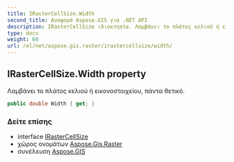 ```yaml
---
title: IRasterCellSize.Width
second_title: Αναφορά Aspose.GIS για .NET API
description: IRasterCellSize ιδιοκτησία. Λαμβάνει το πλάτος κελιού ή εικονοστοιχείου πάντα θετικό.
type: docs
weight: 60
url: /el/net/aspose.gis.raster/irastercellsize/width/
---
```

## IRasterCellSize.Width property

Λαμβάνει το πλάτος κελιού ή εικονοστοιχείου, πάντα θετικό.

```csharp
public double Width { get; }
```

### Δείτε επίσης

* interface [IRasterCellSize](../)
* χώρος ονομάτων [Aspose.Gis.Raster](../../irastercellsize/)
* συνέλευση [Aspose.GIS](../../../)


